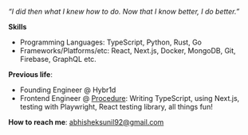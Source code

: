 *“I did then what I knew how to do. Now that I know better, I do better.”*
<br>

**Skills**
- Programming Languages: TypeScript, Python, Rust, Go
- Frameworks/Platforms/etc: React, Next.js, Docker, MongoDB, Git, Firebase, GraphQL etc.


**Previous life**:
- Founding Engineer @ Hybr1d
- Frontend Engineer @ [Procedure](https://procedure.tech/): Writing TypeScript, using Next.js, testing with Playwright, React testing library, all things fun!

**How to reach me**: abhisheksunil92@gmail.com <br>
